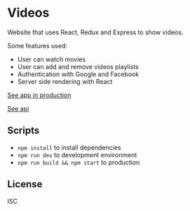 # Videos
Website that uses React, Redux and Express 
to show videos.


Some features used:

* User can watch movies
* User can add and remove videos playlists
* Authentication with Google and Facebook
* Server side rendering with React


[See app in production](https://videos.alvlinarez.dev)

[See api](https://github.com/alvlinarez/videos-server)

## Scripts

* `npm install` to install dependencies
* `npm run dev` to development environment
* `npm run build && npm start` to production

## License

ISC

